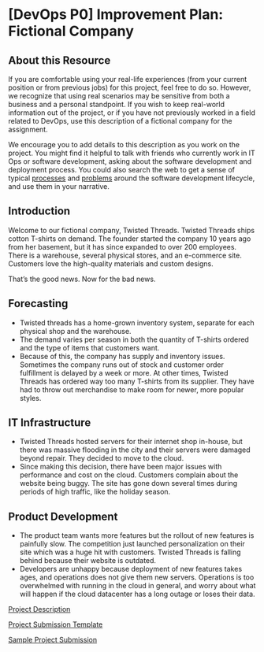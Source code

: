# [DevOps P0] Improvement Plan: Fictional Company

## About this Resource

If you are comfortable using your real-life experiences (from your current position or from previous jobs) for this project, feel free to do so. However, we recognize that using real scenarios may be sensitive from both a business and a personal standpoint. If you wish to keep real-world information out of the project, or if you have not previously worked in a field related to DevOps, use this description of a fictional company for the assignment. 

We encourage you to add details to this description as you work on the project. You might find it helpful to talk with friends who currently work in IT Ops or software development, asking about the software development and deployment process. You could also search the web to get a sense of typical [processes](https://www.google.com/#hl=en&q=IT%20development%20typical%20processes) and [problems](https://www.google.com/#hl=en&q=IT+development+typical+processes+problems) around the software development lifecycle, and use them in your narrative.

## Introduction 

Welcome to our fictional company, Twisted Threads. Twisted Threads ships cotton T-shirts on demand. The founder started the company 10 years ago from her basement, but it has since expanded to over 200 employees. There is a warehouse, several physical stores, and an e-commerce site. Customers love the high-quality materials and custom designs.

That’s the good news. Now for the bad news. 

## Forecasting

* Twisted threads has a home-grown inventory system, separate for each physical shop and the warehouse. 
* The demand varies per season in both the quantity of T-shirts ordered and the type of items that customers want.
* Because of this, the company has supply and inventory issues. Sometimes the company runs out of stock and customer order fulfillment is delayed by a week or more. At other times, Twisted Threads has ordered way too many T-shirts from its supplier. They have had to throw out merchandise to make room for newer, more popular styles. 

## IT Infrastructure

* Twisted Threads hosted servers for their internet shop in-house, but there was massive flooding in the city and their servers were damaged beyond repair. They decided to move to the cloud. 
* Since making this decision, there have been major issues with performance and cost on the cloud. Customers complain about the website being buggy. The site has gone down several times during periods of high traffic, like the holiday season. 

## Product Development

* The product team wants more features but the rollout of new features is painfully slow. The competition just launched personalization on their site which was a huge hit with customers. Twisted Threads is falling behind because their website is outdated. 
* Developers are unhappy because deployment of new features takes ages, and operations does not give them new servers. Operations is too overwhelmed with running in the cloud in general, and worry about what will happen if the cloud datacenter has a long outage or loses their data.

[Project Description](P0_Improvement_Plan.md)

[Project Submission Template](P0_Template.md)

[Sample Project Submission](P0_Sample_Submission.md)
